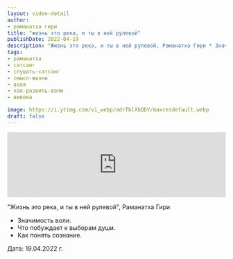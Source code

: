 ```yaml
---
layout: video-detail
author:
- раманатха гири
title: "жизнь это река, и ты в ней рулевой"
publishDate: 2022-04-19
description: "Жизнь это река, и ты в ней рулевой, Раманатха Гири * Значимость воли. * Что побуждает к выборам души. * Как понять сознание.   Дата  19.04.2022 г."
tags: 
- раманатха
- сатсанг
- слушать-сатсанг
- смысл-жизни
- воля
- как-развить-волю
- вивека

image: https://i.ytimg.com/vi_webp/adrTblXbQDY/maxresdefault.webp
draft: false
---
```


<iframe width="100%" src="https://www.youtube.com/embed/adrTblXbQDY" frameborder="0" allowfullscreen=""></iframe> 

 "Жизнь это река, и ты в ней рулевой", Раманатха Гири

* Значимость воли.
* Что побуждает к выборам души.
* Как понять сознание.

  
 Дата: 19.04.2022 г.

  

 
